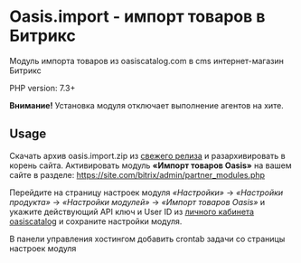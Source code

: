 # Oasis.import - импорт товаров в Битрикс

Модуль импорта товаров из oasiscatalog.com в cms интернет-магазин Битрикс

PHP version: 7.3+

**Внимание!** Установка модуля отключает выполнение агентов на хите.

## Usage

Скачать архив oasis.import.zip из [свежего релиза](https://github.com/oasis-catalog/oasis.import/releases) и разархивировать в корень сайта.
Активировать модуль **«Импорт товаров Oasis»** на вашем сайте в разделе: https://site.com/bitrix/admin/partner_modules.php

Перейдите на страницу настроек модуля _«Настройки»_ -> _«Настройки продукта»_ -> _«Настройки модулей»_ -> _«Импорт товаров Oasis»_ и укажите действующий API ключ и User ID из [личного кабинета oasiscatalog](https://www.oasiscatalog.com/cabinet/integrations) и сохраните настройки модуля.

В панели управления хостингом добавить crontab задачи со страницы настроек модуля

